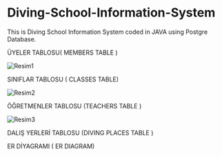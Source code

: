 # Diving-School-Information-System
This is Diving School Information System coded in JAVA using Postgre Database.

ÜYELER TABLOSU( MEMBERS TABLE )

![Resim1](https://user-images.githubusercontent.com/75680845/104840089-51969200-58d6-11eb-8a4d-4407ad5dde35.png)

SINIFLAR TABLOSU  ( CLASSES TABLE)

![Resim2](https://user-images.githubusercontent.com/75680845/104840092-53605580-58d6-11eb-84aa-eabcb758d959.png)

ÖĞRETMENLER TABLOSU (TEACHERS TABLE )

![Resim3](https://user-images.githubusercontent.com/75680845/104840095-55c2af80-58d6-11eb-96fd-38460f0a24b5.png)

DALIŞ YERLERİ TABLOSU (DIVING PLACES TABLE )


ER DİYAGRAMI ( ER DIAGRAM)


